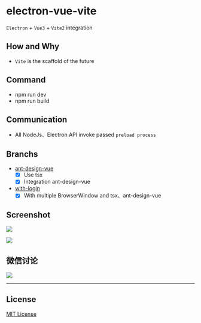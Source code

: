 # electron-vue-vite
`Electron` + `Vue3` + `Vite2` integration

## How and Why
- `Vite` is the scaffold of the future

## Command
- npm run dev
- npm run build

## Communication
- All NodeJs、Electron API invoke passed `preload process`

## Branchs
- [ant-design-vue](https://github.com/caoxiemeihao/electron-vue-vite/tree/ant-design-vue)
  * [x] Use tsx
  * [x] Integration ant-design-vue
- [with-login](https://github.com/caoxiemeihao/electron-vue-vite/tree/with-login)
  * [x] With multiple BrowserWindow and tsx、ant-design-vue

## Screenshot

![](https://raw.githubusercontent.com/caoxiemeihao/electron-vue-vite/with-login/screenshot/with-login.png)

![](https://raw.githubusercontent.com/caoxiemeihao/electron-vue-vite/with-login/screenshot/main-login.png)

## 微信讨论

![](https://raw.githubusercontent.com/caoxiemeihao/electron-vue-vite/main/blog/wx/qrcode.jpg)

---

## License

[MIT License](https://opensource.org/licenses/MIT)
